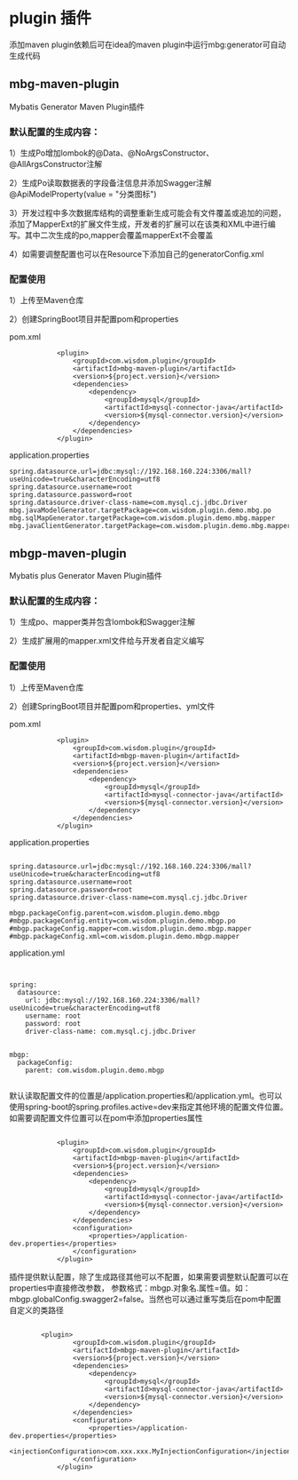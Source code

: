 # plugin 插件

添加maven plugin依赖后可在idea的maven plugin中运行mbg:generator可自动生成代码

## mbg-maven-plugin

Mybatis Generator Maven Plugin插件
### 默认配置的生成内容：

1）生成Po增加lombok的@Data、@NoArgsConstructor、@AllArgsConstructor注解

2）生成Po读取数据表的字段备注信息并添加Swagger注解@ApiModelProperty(value = "分类图标")

3）开发过程中多次数据库结构的调整重新生成可能会有文件覆盖或追加的问题，添加了MapperExt的扩展文件生成，开发者的扩展可以在该类和XML中进行编写。其中二次生成的po,mapper会覆盖mapperExt不会覆盖

4）如需要调整配置也可以在Resource下添加自己的generatorConfig.xml

### 配置使用

1）上传至Maven仓库 

2）创建SpringBoot项目并配置pom和properties


pom.xml

````
            <plugin>
                <groupId>com.wisdom.plugin</groupId>
                <artifactId>mbg-maven-plugin</artifactId>
                <version>${project.version}</version>
                <dependencies>
                    <dependency>
                        <groupId>mysql</groupId>
                        <artifactId>mysql-connector-java</artifactId>
                        <version>${mysql-connector.version}</version>
                    </dependency>
                </dependencies>
            </plugin>

````

application.properties


````
spring.datasource.url=jdbc:mysql://192.168.160.224:3306/mall?useUnicode=true&characterEncoding=utf8
spring.datasource.username=root
spring.datasource.password=root
spring.datasource.driver-class-name=com.mysql.cj.jdbc.Driver
mbg.javaModelGenerator.targetPackage=com.wisdom.plugin.demo.mbg.po
mbg.sqlMapGenerator.targetPackage=com.wisdom.plugin.demo.mbg.mapper
mbg.javaClientGenerator.targetPackage=com.wisdom.plugin.demo.mbg.mapper
````

## mbgp-maven-plugin

Mybatis plus Generator Maven Plugin插件

### 默认配置的生成内容：

1）生成po、mapper类并包含lombok和Swagger注解

2）生成扩展用的mapper.xml文件给与开发者自定义编写

### 配置使用

1）上传至Maven仓库 

2）创建SpringBoot项目并配置pom和properties、yml文件

pom.xml

````
            <plugin>
                <groupId>com.wisdom.plugin</groupId>
                <artifactId>mbgp-maven-plugin</artifactId>
                <version>${project.version}</version>
                <dependencies>
                    <dependency>
                        <groupId>mysql</groupId>
                        <artifactId>mysql-connector-java</artifactId>
                        <version>${mysql-connector.version}</version>
                    </dependency>
                </dependencies>
            </plugin>
````

application.properties


````

spring.datasource.url=jdbc:mysql://192.168.160.224:3306/mall?useUnicode=true&characterEncoding=utf8
spring.datasource.username=root
spring.datasource.password=root
spring.datasource.driver-class-name=com.mysql.cj.jdbc.Driver

mbgp.packageConfig.parent=com.wisdom.plugin.demo.mbgp
#mbgp.packageConfig.entity=com.wisdom.plugin.demo.mbgp.po
#mbgp.packageConfig.mapper=com.wisdom.plugin.demo.mbgp.mapper
#mbgp.packageConfig.xml=com.wisdom.plugin.demo.mbgp.mapper

````

application.yml

````


spring:
  datasource:
    url: jdbc:mysql://192.168.160.224:3306/mall?useUnicode=true&characterEncoding=utf8
    username: root
    password: root
    driver-class-name: com.mysql.cj.jdbc.Driver


mbgp:
  packageConfig:
    parent: com.wisdom.plugin.demo.mbgp


````

默认读取配置文件的位置是/application.properties和/application.yml。也可以使用spring-boot的spring.profiles.active=dev来指定其他环境的配置文件位置。如需要调配置文件位置可以在pom中添加properties属性

````

            <plugin>
                <groupId>com.wisdom.plugin</groupId>
                <artifactId>mbgp-maven-plugin</artifactId>
                <version>${project.version}</version>
                <dependencies>
                    <dependency>
                        <groupId>mysql</groupId>
                        <artifactId>mysql-connector-java</artifactId>
                        <version>${mysql-connector.version}</version>
                    </dependency>
                </dependencies>
                <configuration>
                    <properties>/application-dev.properties</properties>
                </configuration>
            </plugin>

````

插件提供默认配置，除了生成路径其他可以不配置，如果需要调整默认配置可以在properties中直接修改参数，
参数格式：mbgp.对象名.属性=值。如：mbgp.globalConfig.swagger2=false。当然也可以通过重写类后在pom中配置自定义的类路径

````

        <plugin>
                <groupId>com.wisdom.plugin</groupId>
                <artifactId>mbgp-maven-plugin</artifactId>
                <version>${project.version}</version>
                <dependencies>
                    <dependency>
                        <groupId>mysql</groupId>
                        <artifactId>mysql-connector-java</artifactId>
                        <version>${mysql-connector.version}</version>
                    </dependency>
                </dependencies>
                <configuration>
                    <properties>/application-dev.properties</properties>
                    <injectionConfiguration>com.xxx.xxx.MyInjectionConfiguration</injectionConfiguration>
                </configuration>
            </plugin>
````